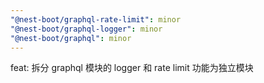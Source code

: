 ```yaml
---
"@nest-boot/graphql-rate-limit": minor
"@nest-boot/graphql-logger": minor
"@nest-boot/graphql": minor
---
```


feat: 拆分 graphql 模块的 logger 和 rate limit 功能为独立模块
